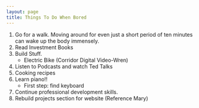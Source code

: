 ```yaml
---
layout: page
title: Things To Do When Bored
---
```


1. Go for a walk. Moving around for even just a short period of ten minutes can wake up the body immensely. 
2. Read Investment Books 
3. Build Stuff.
	- Electric Bike (Corridor Digital Video-Wren)
4. Listen to Podcasts and watch Ted Talks 
5. Cooking recipes
6. Learn piano!!
	- First step: find keyboard
7. Continue professional development skills.
8. Rebuild projects section for website (Reference Mary)